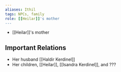 ```yaml
---
aliases: Ithil
tags: NPCs, family
role: [[Heilar]]'s mother
---
```


- [[Heilar]]'s mother

## Important Relations
* Her husband [[Haldir Kerdinel]]
* Her children, [[Heilar]], [[Isandra Kerdinel]], and ???